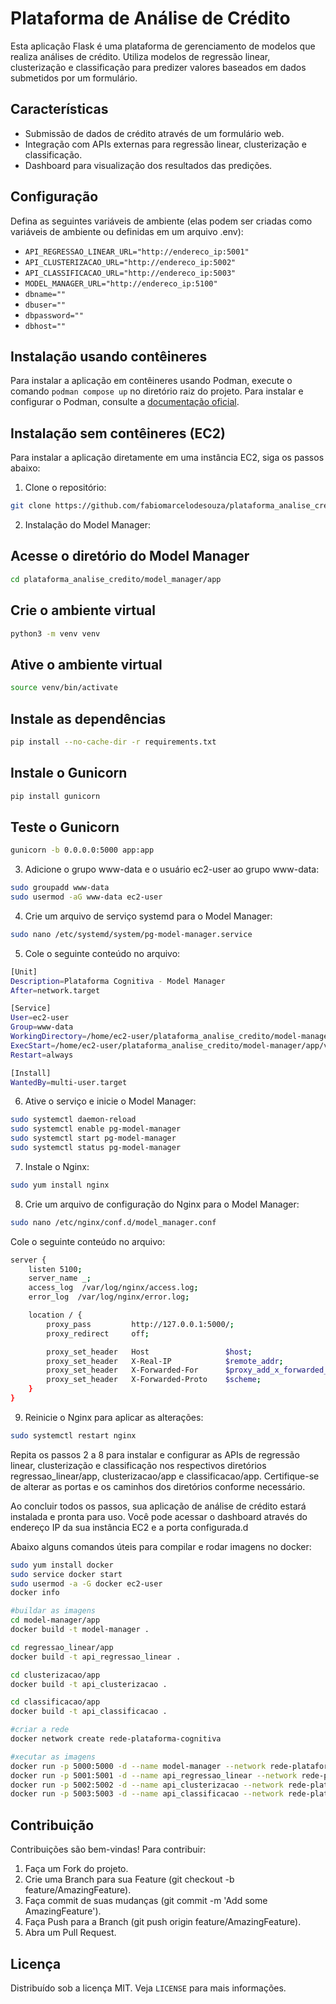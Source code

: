 # Plataforma de Análise de Crédito

Esta aplicação Flask é uma plataforma de gerenciamento de modelos que realiza análises de crédito. Utiliza modelos de regressão linear, clusterização e classificação para predizer valores baseados em dados submetidos por um formulário.

## Características

- Submissão de dados de crédito através de um formulário web.
- Integração com APIs externas para regressão linear, clusterização e classificação.
- Dashboard para visualização dos resultados das predições.

## Configuração

Defina as seguintes variáveis de ambiente (elas podem ser criadas como variáveis de ambiente ou definidas em um arquivo .env):

- `API_REGRESSAO_LINEAR_URL="http://endereco_ip:5001"`
- `API_CLUSTERIZACAO_URL="http://endereco_ip:5002"`
- `API_CLASSIFICACAO_URL="http://endereco_ip:5003"`
- `MODEL_MANAGER_URL="http://endereco_ip:5100"`
- `dbname=""`
- `dbuser=""`
- `dbpassword=""`
- `dbhost=""`

## Instalação usando contêineres

Para instalar a aplicação em contêineres usando Podman, execute o comando `podman compose up` no diretório raiz do projeto. Para instalar e configurar o Podman, consulte a [documentação oficial](https://podman.io/docs/installation).

## Instalação sem contêineres (EC2)

Para instalar a aplicação diretamente em uma instância EC2, siga os passos abaixo:

1. Clone o repositório:
```bash
git clone https://github.com/fabiomarcelodesouza/plataforma_analise_credito
```

2. Instalação do Model Manager:
## Acesse o diretório do Model Manager
```bash
cd plataforma_analise_credito/model_manager/app
```
## Crie o ambiente virtual
```bash
python3 -m venv venv
```

## Ative o ambiente virtual
```bash
source venv/bin/activate
```

## Instale as dependências
```bash
pip install --no-cache-dir -r requirements.txt
```

## Instale o Gunicorn
```bash
pip install gunicorn
```

## Teste o Gunicorn
```bash
gunicorn -b 0.0.0.0:5000 app:app
```

3. Adicione o grupo www-data e o usuário ec2-user ao grupo www-data:
```bash
sudo groupadd www-data
sudo usermod -aG www-data ec2-user
```

4. Crie um arquivo de serviço systemd para o Model Manager:
```bash
sudo nano /etc/systemd/system/pg-model-manager.service
```

5. Cole o seguinte conteúdo no arquivo:
```bash
[Unit]
Description=Plataforma Cognitiva - Model Manager
After=network.target

[Service]
User=ec2-user
Group=www-data
WorkingDirectory=/home/ec2-user/plataforma_analise_credito/model-manager/app
ExecStart=/home/ec2-user/plataforma_analise_credito/model-manager/app/venv/bin/gunicorn -b localhost:5000 app:app
Restart=always

[Install]
WantedBy=multi-user.target
```

6. Ative o serviço e inicie o Model Manager:
```bash
sudo systemctl daemon-reload
sudo systemctl enable pg-model-manager
sudo systemctl start pg-model-manager
sudo systemctl status pg-model-manager
```

7. Instale o Nginx:
```bash
sudo yum install nginx
```

8. Crie um arquivo de configuração do Nginx para o Model Manager:
```bash
sudo nano /etc/nginx/conf.d/model_manager.conf
```

Cole o seguinte conteúdo no arquivo:
```bash
server {
    listen 5100;
    server_name _;
    access_log  /var/log/nginx/access.log;
    error_log  /var/log/nginx/error.log;

    location / {
        proxy_pass         http://127.0.0.1:5000/;
        proxy_redirect     off;

        proxy_set_header   Host                 $host;
        proxy_set_header   X-Real-IP            $remote_addr;
        proxy_set_header   X-Forwarded-For      $proxy_add_x_forwarded_for;
        proxy_set_header   X-Forwarded-Proto    $scheme;
    }
}
```

9. Reinicie o Nginx para aplicar as alterações:
```bash
sudo systemctl restart nginx
```

Repita os passos 2 a 8 para instalar e configurar as APIs de regressão linear, clusterização e classificação nos respectivos diretórios regressao_linear/app, clusterizacao/app e classificacao/app. Certifique-se de alterar as portas e os caminhos dos diretórios conforme necessário.

Ao concluir todos os passos, sua aplicação de análise de crédito estará instalada e pronta para uso. Você pode acessar o dashboard através do endereço IP da sua instância EC2 e a porta configurada.d

Abaixo alguns comandos úteis para compilar e rodar imagens no docker:
```bash
sudo yum install docker
sudo service docker start
sudo usermod -a -G docker ec2-user
docker info

#buildar as imagens
cd model-manager/app
docker build -t model-manager .

cd regressao_linear/app
docker build -t api_regressao_linear .

cd clusterizacao/app
docker build -t api_clusterizacao .

cd classificacao/app
docker build -t api_classificacao .

#criar a rede
docker network create rede-plataforma-cognitiva

#xecutar as imagens
docker run -p 5000:5000 -d --name model-manager --network rede-plataforma-cognitiva --rm model-manager
docker run -p 5001:5001 -d --name api_regressao_linear --network rede-plataforma-cognitiva --rm api_regressao_linear
docker run -p 5002:5002 -d --name api_clusterizacao --network rede-plataforma-cognitiva --rm api_clusterizacao
docker run -p 5003:5003 -d --name api_classificacao --network rede-plataforma-cognitiva --rm api_classificacao
```

## Contribuição
Contribuições são bem-vindas! Para contribuir:

1. Faça um Fork do projeto.
2. Crie uma Branch para sua Feature (git checkout -b feature/AmazingFeature).
3. Faça commit de suas mudanças (git commit -m 'Add some AmazingFeature').
4. Faça Push para a Branch (git push origin feature/AmazingFeature).
5. Abra um Pull Request.

## Licença
Distribuído sob a licença MIT. Veja `LICENSE` para mais informações.

